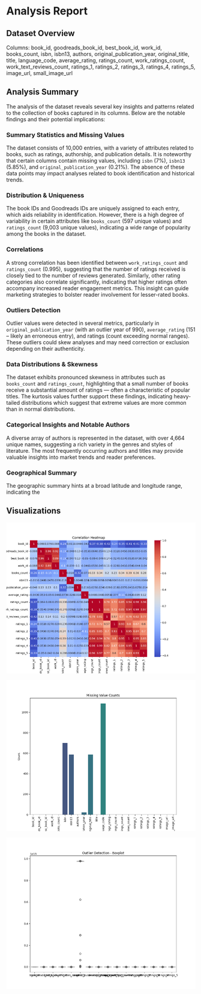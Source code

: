 # Analysis Report

## Dataset Overview

Columns: book_id, goodreads_book_id, best_book_id, work_id, books_count, isbn, isbn13, authors, original_publication_year, original_title, title, language_code, average_rating, ratings_count, work_ratings_count, work_text_reviews_count, ratings_1, ratings_2, ratings_3, ratings_4, ratings_5, image_url, small_image_url

## Analysis Summary

The analysis of the dataset reveals several key insights and patterns related to the collection of books captured in its columns. Below are the notable findings and their potential implications:

### Summary Statistics and Missing Values
The dataset consists of 10,000 entries, with a variety of attributes related to books, such as ratings, authorship, and publication details. It is noteworthy that certain columns contain missing values, including `isbn` (7%), `isbn13` (5.85%), and `original_publication_year` (0.21%). The absence of these data points may impact analyses related to book identification and historical trends.

### Distribution & Uniqueness
The book IDs and Goodreads IDs are uniquely assigned to each entry, which aids reliability in identification. However, there is a high degree of variability in certain attributes like `books_count` (597 unique values) and `ratings_count` (9,003 unique values), indicating a wide range of popularity among the books in the dataset.

### Correlations
A strong correlation has been identified between `work_ratings_count` and `ratings_count` (0.995), suggesting that the number of ratings received is closely tied to the number of reviews generated. Similarly, other rating categories also correlate significantly, indicating that higher ratings often accompany increased reader engagement metrics. This insight can guide marketing strategies to bolster reader involvement for lesser-rated books.

### Outliers Detection
Outlier values were detected in several metrics, particularly in `original_publication_year` (with an outlier year of 990), `average_rating` (151 – likely an erroneous entry), and ratings (count exceeding normal ranges). These outliers could skew analyses and may need correction or exclusion depending on their authenticity.

### Data Distributions & Skewness
The dataset exhibits pronounced skewness in attributes such as `books_count` and `ratings_count`, highlighting that a small number of books receive a substantial amount of ratings — often a characteristic of popular titles. The kurtosis values further support these findings, indicating heavy-tailed distributions which suggest that extreme values are more common than in normal distributions. 

### Categorical Insights and Notable Authors
A diverse array of authors is represented in the dataset, with over 4,664 unique names, suggesting a rich variety in the genres and styles of literature. The most frequently occurring authors and titles may provide valuable insights into market trends and reader preferences.

### Geographical Summary
The geographic summary hints at a broad latitude and longitude range, indicating the

## Visualizations

![correlation_heatmap.png](correlation_heatmap.png)

![missing_values_bar.png](missing_values_bar.png)

![outlier_boxplot.png](outlier_boxplot.png)

